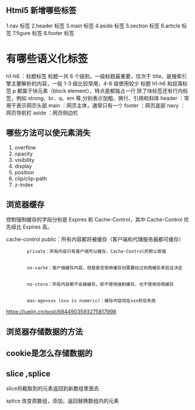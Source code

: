 ## Html5 新增哪些标签

1.nav 标签
2.header 标签
3.main 标签
4.aside 标签
5.section 标签
6.article 标签
7.figure 标签
8.footer 标签

# 有哪些语义化标签

h1-h6 ：标题标签 标题一共 6 个级别，一级标题最重要，仅次于 title，是搜索引擎主要解析的内容，一般 1-3 级比较常用，4-6 级使用较少
标题 h1-h6 和段落标签 p 都属于块元素（block element），特点是都独占一行
除了块标签还有行内标签，例如 strong、br、q、em 等,分别表示加粗、换行、引用和斜体
header ：常用于表示网页头部
main ：网页主体，通常只有一个
footer ：网页底部
navy ：网页导航栏
aside ：网页侧边栏

## 哪些方法可以使元素消失

1. overflow
2. opacity
3. visibility
4. display
5. position
6. clip/clip-path
7. z-index

## 浏览器缓存

控制强制缓存的字段分别是 Expires 和 Cache-Control，其中 Cache-Control 优先级比 Expires 高。

cache-control
public：所有内容都将被缓存（客户端和代理服务器都可缓存）

            private：所有内容只有客户端可以缓存，Cache-Control的默认取值


            no-cache：客户端缓存内容，但是是否使用缓存则需要经过协商缓存来验证决定


            no-store：所有内容都不会被缓存，即不使用强制缓存，也不使用协商缓存


            max-age=xxx (xxx is numeric)：缓存内容将在xxx秒后失效
https://juejin.cn/post/6844903593275817998


## 浏览器存储数据的方法

## cookie是怎么存储数据的


## slice ,splice
slice将截取到的元素返回到新数组里面去

splice 改变原数组，添加，返回替换数组内的元素

